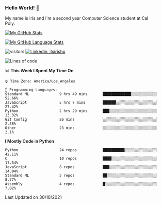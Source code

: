### Hello World! 👋

My name is Iris and I'm a second year Computer Science student at Cal Poly. 


[![My GitHub Stats](https://github-readme-stats.vercel.app/api?username=sleepyStick&show_icons=true&&count_private=true&include_all_commits=true&theme=buefy)]()

[![My GitHub Language Stats](https://github-readme-stats.vercel.app/api/top-langs/?username=sleepyStick&langs_count=5&theme=buefy)]()

![visitors](https://visitor-badge.glitch.me/badge?page_id=sleepyStick.sleepyStick)
[![Linkedin: itsirisho](https://img.shields.io/badge/-itsirisho-informational?style=flat-square&logo=Linkedin&logoColor=white&link=https://www.linkedin.com/in/itsirisho/)](https://www.linkedin.com/in/itsirisho/)

<!--START_SECTION:waka-->
![Lines of code](https://img.shields.io/badge/From%20Hello%20World%20I%27ve%20Written-13.2%20million%20lines%20of%20code-blue)

📊 **This Week I Spent My Time On** 

```text
⌚︎ Time Zone: America/Los_Angeles

💬 Programming Languages: 
Standard ML              9 hrs 49 mins       █████████████░░░░░░░░░░░░   52.66% 
JavaScript               5 hrs 7 mins        ██████░░░░░░░░░░░░░░░░░░░   27.42% 
Python                   2 hrs 29 mins       ███░░░░░░░░░░░░░░░░░░░░░░   13.32% 
Git Config               26 mins             ░░░░░░░░░░░░░░░░░░░░░░░░░   2.38% 
Other                    23 mins             ░░░░░░░░░░░░░░░░░░░░░░░░░   2.1%

```

**I Mostly Code in Python** 

```text
Python                   24 repos            ██████████░░░░░░░░░░░░░░░   42.11% 
C                        10 repos            ████░░░░░░░░░░░░░░░░░░░░░   17.54% 
JavaScript               8 repos             ███░░░░░░░░░░░░░░░░░░░░░░   14.04% 
Standard ML              5 repos             ██░░░░░░░░░░░░░░░░░░░░░░░   8.77% 
Assembly                 4 repos             █░░░░░░░░░░░░░░░░░░░░░░░░   7.02%

```



 Last Updated on 30/10/2021
<!--END_SECTION:waka-->

<!--
**konanyuta/konanyuta** is a ✨ _special_ ✨ repository because its `README.md` (this file) appears on your GitHub profile.

Here are some ideas to get you started:

- 🔭 I’m currently working on ...
- 🌱 I’m currently learning ...
- 👯 I’m looking to collaborate on ...
- 🤔 I’m looking for help with ...
- 💬 Ask me about ...
- 📫 How to reach me: ...
- 😄 Pronouns: ...
- ⚡ Fun fact: ...
-->
